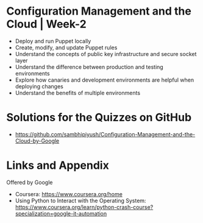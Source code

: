 # Configuration Management and the Cloud | Week-2

* Deploy and run Puppet locally
* Create, modify, and update Puppet rules
* Understand the concepts of public key infrastructure and secure socket layer
* Understand the difference between production and testing environments
* Explore how canaries and development environments are helpful when deploying changes
* Understand the benefits of multiple environments


Solutions for the Quizzes on GitHub 
========================================================
- https://github.com/sambhipiyush/Configuration-Management-and-the-Cloud-by-Google


Links and Appendix
========================================================
Offered by Google

- Coursera: https://www.coursera.org/home
- Using Python to Interact with the Operating System: https://www.coursera.org/learn/python-crash-course?specialization=google-it-automation
